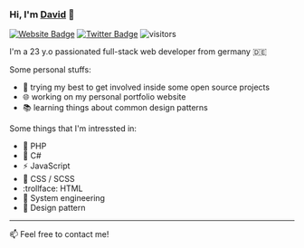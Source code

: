 ### Hi, I'm [David](https://daavidkllr.dev) 👋

[![Website Badge](https://img.shields.io/badge/Website-3b5998?style=flat-square&logo=google-chrome&logoColor=white)](https://daavidkllr.dev/)
[![Twitter Badge](https://img.shields.io/badge/-Twitter-00acee?style=flat-square&logo=Twitter&logoColor=white)](https://twitter.com/daavidkllr)
![visitors](https://visitor-badge.glitch.me/badge?page_id=daavidkllr)

I'm a 23 y.o passionated full-stack web developer from germany :de:

Some personal stuffs:
* :rocket: trying my best to get involved inside some open source projects
* :globe_with_meridians: working on my personal portfolio website
* :books: learning things about common design patterns

Some things that I'm intressted in:
* :rocket: PHP
* :brain: C#
* :zap: JavaScript
* :art: CSS / SCSS
* :trollface: HTML
* :construction: System engineering
* :book: Design pattern

---

:mailbox:	Feel free to contact me!
